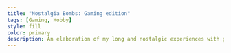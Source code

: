 ```yaml
---
title: "Nostalgia Bombs: Gaming edition"
tags: [Gaming, Hobby]
style: fill
color: primary
description: An elaboration of my long and nostalgic experiences with games I grew up playing.
---
```



## 